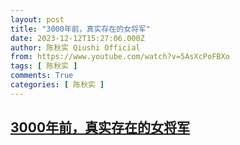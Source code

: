 ```yaml
---
layout: post
title: "3000年前，真实存在的女将军"
date: 2023-12-12T15:27:06.000Z
author: 陈秋实 Qiushi Official
from: https://www.youtube.com/watch?v=5AsXcPoFBXo
tags: [ 陈秋实 ]
comments: True
categories: [ 陈秋实 ]
---
```

<!--1702394826000-->
[3000年前，真实存在的女将军](https://www.youtube.com/watch?v=5AsXcPoFBXo)
------

<div>

</div>
